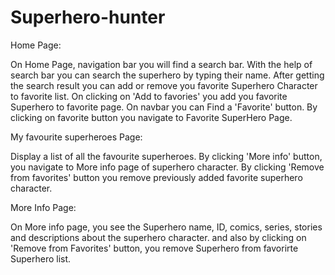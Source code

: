 # Superhero-hunter
Home Page:  

On Home Page, navigation bar you will find a search bar. With the help of search bar you can search the superhero by typing their name.
After getting the search result you can add or remove you favorite Superhero Character to favorite list. 
On clicking on 'Add to favories' you add you favorite Superhero to favorite page.
On navbar you can Find a 'Favorite' button. By clicking on favorite button you navigate to Favorite SuperHero Page.


My favourite superheroes Page:  

Display a list of all the favourite superheroes.
By clicking 'More info' button, you navigate to More info page of superhero character.
By clicking 'Remove from favorites' button you remove previously added favorite superhero character.


More Info Page:

On More info page, you see the Superhero name, ID, comics, series, stories and descriptions about the superhero character.
and also by clicking on 'Remove from Favorites' button, you remove Superhero from favorirte Superhero list.
